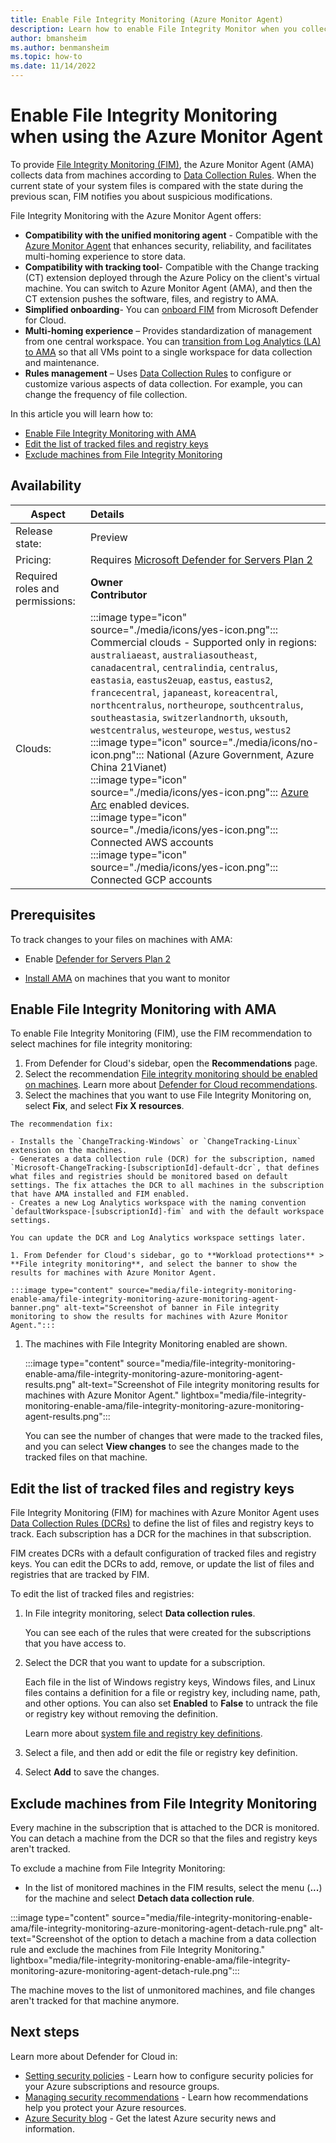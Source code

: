 ```yaml
---
title: Enable File Integrity Monitoring (Azure Monitor Agent)
description: Learn how to enable File Integrity Monitor when you collect data with the Azure Monitor Agent (AMA)
author: bmansheim
ms.author: benmansheim
ms.topic: how-to
ms.date: 11/14/2022
---
```

# Enable File Integrity Monitoring when using the Azure Monitor Agent

To provide [File Integrity Monitoring (FIM)](file-integrity-monitoring-overview.md), the Azure Monitor Agent (AMA) collects data from machines according to [Data Collection Rules](../azure-monitor/essentials/data-collection-rule-overview.md). When the current state of your system files is compared with the state during the previous scan, FIM notifies you about suspicious modifications.

File Integrity Monitoring with the Azure Monitor Agent offers:

- **Compatibility with the unified monitoring agent** - Compatible with the [Azure Monitor Agent](../azure-monitor/agents/agents-overview.md) that enhances security, reliability, and facilitates multi-homing experience to store data.
- **Compatibility with tracking tool**- Compatible with the Change tracking (CT) extension deployed through the Azure Policy on the client's virtual machine. You can switch to Azure Monitor Agent (AMA), and then the CT extension pushes the software, files, and registry to AMA.
- **Simplified onboarding**- You can [onboard FIM](#enable-file-integrity-monitoring-with-ama) from Microsoft Defender for Cloud.
- **Multi-homing experience** – Provides standardization of management from one central workspace. You can [transition from Log Analytics (LA) to AMA](../azure-monitor/agents/azure-monitor-agent-migration.md) so that all VMs point to a single workspace for data collection and maintenance.
- **Rules management** – Uses [Data Collection Rules](https://azure.microsoft.com/updates/azure-monitor-agent-and-data-collection-rules-public-preview/) to configure or customize various aspects of data collection. For example, you can change the frequency of file collection.

In this article you will learn how to:

   - [Enable File Integrity Monitoring with AMA](#enable-file-integrity-monitoring-with-ama)
   - [Edit the list of tracked files and registry keys](#edit-the-list-of-tracked-files-and-registry-keys)
   - [Exclude machines from File Integrity Monitoring](#exclude-machines-from-file-integrity-monitoring) 

## Availability

|Aspect|Details|
|----|:----|
|Release state:|Preview|
|Pricing:|Requires [Microsoft Defender for Servers Plan 2](defender-for-servers-introduction.md#defender-for-servers-plans)|
|Required roles and permissions:|**Owner**<br>**Contributor**|
|Clouds:|:::image type="icon" source="./media/icons/yes-icon.png"::: Commercial clouds - Supported only in regions: `australiaeast`, `australiasoutheast`, `canadacentral`, `centralindia`, `centralus`, `eastasia`, `eastus2euap`, `eastus`, `eastus2`, `francecentral`, `japaneast`, `koreacentral`, `northcentralus`, `northeurope`, `southcentralus`, `southeastasia`, `switzerlandnorth`, `uksouth`, `westcentralus`, `westeurope`, `westus`, `westus2`<br>:::image type="icon" source="./media/icons/no-icon.png"::: National (Azure Government, Azure China 21Vianet)<br>:::image type="icon" source="./media/icons/yes-icon.png"::: [Azure Arc](../azure-arc/servers/overview.md) enabled devices.<br>:::image type="icon" source="./media/icons/yes-icon.png"::: Connected AWS accounts<br>:::image type="icon" source="./media/icons/yes-icon.png"::: Connected GCP accounts|

## Prerequisites

To track changes to your files on machines with AMA:

- Enable [Defender for Servers Plan 2](defender-for-servers-introduction.md)

- [Install AMA](auto-deploy-azure-monitoring-agent.md) on machines that you want to monitor

## Enable File Integrity Monitoring with AMA

To enable File Integrity Monitoring (FIM), use the FIM recommendation to select machines for file integrity monitoring:

   1. From Defender for Cloud's sidebar, open the **Recommendations** page.
   1. Select the recommendation [File integrity monitoring should be enabled on machines](https://portal.azure.com/#blade/Microsoft_Azure_Security/RecommendationsBlade/assessmentKey/9b7d740f-c271-4bfd-88fb-515680c33440). Learn more about [Defender for Cloud recommendations](review-security-recommendations.md).
   1. Select the machines that you want to use File Integrity Monitoring on, select **Fix**, and select **Fix X resources**.

    The recommendation fix:

    - Installs the `ChangeTracking-Windows` or `ChangeTracking-Linux` extension on the machines.
    - Generates a data collection rule (DCR) for the subscription, named `Microsoft-ChangeTracking-[subscriptionId]-default-dcr`, that defines what files and registries should be monitored based on default settings. The fix attaches the DCR to all machines in the subscription that have AMA installed and FIM enabled.
    - Creates a new Log Analytics workspace with the naming convention `defaultWorkspace-[subscriptionId]-fim` and with the default workspace settings.

    You can update the DCR and Log Analytics workspace settings later.

    1. From Defender for Cloud's sidebar, go to **Workload protections** > **File integrity monitoring**, and select the banner to show the results for machines with Azure Monitor Agent.

    :::image type="content" source="media/file-integrity-monitoring-enable-ama/file-integrity-monitoring-azure-monitoring-agent-banner.png" alt-text="Screenshot of banner in File integrity monitoring to show the results for machines with Azure Monitor Agent.":::

1. The machines with File Integrity Monitoring enabled are shown.

    :::image type="content" source="media/file-integrity-monitoring-enable-ama/file-integrity-monitoring-azure-monitoring-agent-results.png" alt-text="Screenshot of File integrity monitoring results for machines with Azure Monitor Agent." lightbox="media/file-integrity-monitoring-enable-ama/file-integrity-monitoring-azure-monitoring-agent-results.png":::

    You can see the number of changes that were made to the tracked files, and you can select **View changes** to see the changes made to the tracked files on that machine.

## Edit the list of tracked files and registry keys

File Integrity Monitoring (FIM) for machines with Azure Monitor Agent uses [Data Collection Rules (DCRs)](../azure-monitor/essentials/data-collection-rule-overview.md) to define the list of files and registry keys to track. Each subscription has a DCR for the machines in that subscription.

FIM creates DCRs with a default configuration of tracked files and registry keys. You can edit the DCRs to add, remove, or update the list of files and registries that are tracked by FIM.

To edit the list of tracked files and registries:

1. In File integrity monitoring, select **Data collection rules**.

    You can see each of the rules that were created for the subscriptions that you have access to.

1. Select the DCR that you want to update for a subscription.

    Each file in the list of Windows registry keys, Windows files, and Linux files contains a definition for a file or registry key, including name, path, and other options. You can also set **Enabled** to **False** to untrack the file or registry key without removing the definition.
    
    Learn more about [system file and registry key definitions](../automation/change-tracking/manage-change-tracking.md#track-files).
    
1. Select a file, and then add or edit the file or registry key definition.

1. Select **Add** to save the changes.

## Exclude machines from File Integrity Monitoring

Every machine in the subscription that is attached to the DCR is monitored. You can detach a machine from the DCR so that the files and registry keys aren't tracked.

To exclude a machine from File Integrity Monitoring:

- In the list of monitored machines in the FIM results, select the menu (**...**) for the machine and select **Detach data collection rule**.

:::image type="content" source="media/file-integrity-monitoring-enable-ama/file-integrity-monitoring-azure-monitoring-agent-detach-rule.png" alt-text="Screenshot of the option to detach a machine from a data collection rule and exclude the machines from File Integrity Monitoring." lightbox="media/file-integrity-monitoring-enable-ama/file-integrity-monitoring-azure-monitoring-agent-detach-rule.png":::

The machine moves to the list of unmonitored machines, and file changes aren't tracked for that machine anymore.

## Next steps

Learn more about Defender for Cloud in:

- [Setting security policies](tutorial-security-policy.md) - Learn how to configure security policies for your Azure subscriptions and resource groups.
- [Managing security recommendations](review-security-recommendations.md) - Learn how recommendations help you protect your Azure resources.
- [Azure Security blog](https://azure.microsoft.com/blog/topics/security/) - Get the latest Azure security news and information.